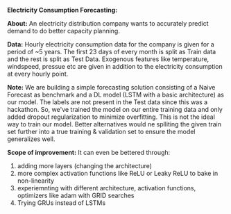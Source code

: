 **Electricity Consumption Forecasting:**

**About:**
An electricity distribution company wants to accurately predict demand to do better capacity planning. 

**Data:**
Hourly electricity consumption data for the company is given for a period of ~5 years.
The first 23 days of every month is split as Train data and the rest is split as Test Data. 
Exogenous features like temperature, windspeed, pressue etc are given in addition to the electricity consumption at every hourly point.

**Note:**
We are building a simple forecasting solution consisting of a Naive Forecast as benchmark and a DL model (LSTM with a basic architecture) as our model.
The labels are not present in the Test data since this was a hackathon. So, we've trained the model on our entire training data and only added dropout regularization to minimize overfitting.
This is not the ideal way to train our model. Better alternatives would ne splliting the given train set further into a true training & validation set to ensure the model generalizes well.

**Scope of improvement:**
It can even be bettered through: 
1) adding more layers (changing the architecture)
2) more complex activation functions like ReLU or Leaky ReLU to bake in non-linearity
3) experiemnting with different architecture, activation functions, optimizers like adam with GRID searches
4) Trying GRUs instead of LSTMs
